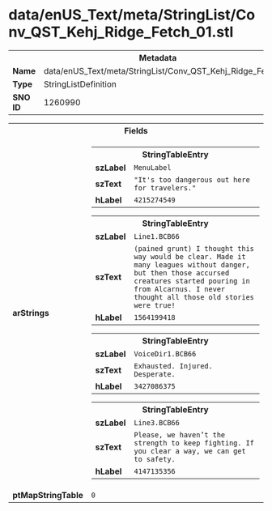 <h1>data/enUS_Text/meta/StringList/Conv_QST_Kehj_Ridge_Fetch_01.stl</h1><table><tr><th colspan="100%">Metadata</th></tr><tr><td><b>Name</b></td><td>data/enUS_Text/meta/StringList/Conv_QST_Kehj_Ridge_Fetch_01.stl</td></tr><tr><td><b>Type</b></td><td>StringListDefinition</td></tr><tr><td><b>SNO ID</b></td><td>1260990</td></tr></table>

<table><tr><th colspan="100%">Fields</th></tr><tr><td><b>arStrings</b></td><td><table><tr><th colspan="100%">StringTableEntry</th></tr><tr><td><b>szLabel</b></td><td><code>MenuLabel</code></td></tr><tr><td><b>szText</b></td><td><code>"It's too dangerous out here for travelers."</code></td></tr><tr><td><b>hLabel</b></td><td><code>4215274549</code></td></tr></table>


<table><tr><th colspan="100%">StringTableEntry</th></tr><tr><td><b>szLabel</b></td><td><code>Line1.BCB66</code></td></tr><tr><td><b>szText</b></td><td><code>(pained grunt) I thought this way would be clear. Made it many leagues without danger, but then those accursed creatures started pouring in from Alcarnus. I never thought all those old stories were true!</code></td></tr><tr><td><b>hLabel</b></td><td><code>1564199418</code></td></tr></table>


<table><tr><th colspan="100%">StringTableEntry</th></tr><tr><td><b>szLabel</b></td><td><code>VoiceDir1.BCB66</code></td></tr><tr><td><b>szText</b></td><td><code>Exhausted. Injured. Desperate. </code></td></tr><tr><td><b>hLabel</b></td><td><code>3427086375</code></td></tr></table>


<table><tr><th colspan="100%">StringTableEntry</th></tr><tr><td><b>szLabel</b></td><td><code>Line3.BCB66</code></td></tr><tr><td><b>szText</b></td><td><code>Please, we haven’t the strength to keep fighting. If you clear a way, we can get to safety.</code></td></tr><tr><td><b>hLabel</b></td><td><code>4147135356</code></td></tr></table>


</td></tr><tr><td><b>ptMapStringTable</b></td><td><code>0</code></td></tr></table>

